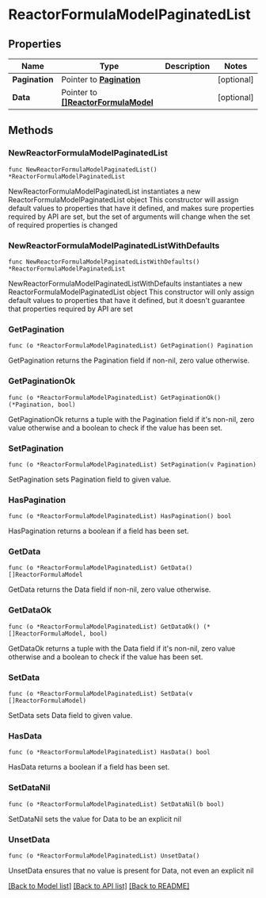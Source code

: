 # ReactorFormulaModelPaginatedList

## Properties

Name | Type | Description | Notes
------------ | ------------- | ------------- | -------------
**Pagination** | Pointer to [**Pagination**](Pagination.md) |  | [optional] 
**Data** | Pointer to [**[]ReactorFormulaModel**](ReactorFormulaModel.md) |  | [optional] 

## Methods

### NewReactorFormulaModelPaginatedList

`func NewReactorFormulaModelPaginatedList() *ReactorFormulaModelPaginatedList`

NewReactorFormulaModelPaginatedList instantiates a new ReactorFormulaModelPaginatedList object
This constructor will assign default values to properties that have it defined,
and makes sure properties required by API are set, but the set of arguments
will change when the set of required properties is changed

### NewReactorFormulaModelPaginatedListWithDefaults

`func NewReactorFormulaModelPaginatedListWithDefaults() *ReactorFormulaModelPaginatedList`

NewReactorFormulaModelPaginatedListWithDefaults instantiates a new ReactorFormulaModelPaginatedList object
This constructor will only assign default values to properties that have it defined,
but it doesn't guarantee that properties required by API are set

### GetPagination

`func (o *ReactorFormulaModelPaginatedList) GetPagination() Pagination`

GetPagination returns the Pagination field if non-nil, zero value otherwise.

### GetPaginationOk

`func (o *ReactorFormulaModelPaginatedList) GetPaginationOk() (*Pagination, bool)`

GetPaginationOk returns a tuple with the Pagination field if it's non-nil, zero value otherwise
and a boolean to check if the value has been set.

### SetPagination

`func (o *ReactorFormulaModelPaginatedList) SetPagination(v Pagination)`

SetPagination sets Pagination field to given value.

### HasPagination

`func (o *ReactorFormulaModelPaginatedList) HasPagination() bool`

HasPagination returns a boolean if a field has been set.

### GetData

`func (o *ReactorFormulaModelPaginatedList) GetData() []ReactorFormulaModel`

GetData returns the Data field if non-nil, zero value otherwise.

### GetDataOk

`func (o *ReactorFormulaModelPaginatedList) GetDataOk() (*[]ReactorFormulaModel, bool)`

GetDataOk returns a tuple with the Data field if it's non-nil, zero value otherwise
and a boolean to check if the value has been set.

### SetData

`func (o *ReactorFormulaModelPaginatedList) SetData(v []ReactorFormulaModel)`

SetData sets Data field to given value.

### HasData

`func (o *ReactorFormulaModelPaginatedList) HasData() bool`

HasData returns a boolean if a field has been set.

### SetDataNil

`func (o *ReactorFormulaModelPaginatedList) SetDataNil(b bool)`

 SetDataNil sets the value for Data to be an explicit nil

### UnsetData
`func (o *ReactorFormulaModelPaginatedList) UnsetData()`

UnsetData ensures that no value is present for Data, not even an explicit nil

[[Back to Model list]](../README.md#documentation-for-models) [[Back to API list]](../README.md#documentation-for-api-endpoints) [[Back to README]](../README.md)


